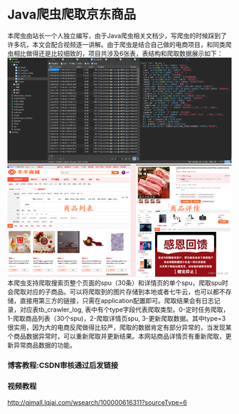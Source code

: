 # Java爬虫爬取京东商品
本爬虫由站长一个人独立编写，由于Java爬虫相关文档少，写爬虫的时候踩到了许多坑，本文会配合视频逐一讲解。由于爬虫是结合自己做的电商项目，和同类爬虫相比做得还是比较细致的，项目共涉及6张表，表结构和爬取数据展示如下：
![img.png](doc/img/img.png)
![img.png](doc/img/img_1.png)
本爬虫支持爬取搜索页整个页面的spu（30条）和详情页的单个spu，爬取spu时会爬取对应的子商品。可以将爬取到的图片存储到本地或者七牛云，也可以都不存储，直接用第三方的链接，只需在application配置即可。爬取结果会有日志记录，对应表tb_crawler_log, 表中有个type字段代表爬取类型。0-定时任务爬取，1-爬取商品列表（30个spu)，2-爬取详情页spu, 3-更新爬取数据。其中type=3很实用，因为大的电商反爬做得比较严，爬取的数据肯定有部分异常的，当发现某个商品数据异常时，可以重新爬取并更新结果。本网站商品详情页有重新爬取，更新异常商品数据的功能。
### 博客教程:CSDN审核通过后发链接


### 视频教程
http://qjmall.lqjai.com/wsearch/100000616311?sourceType=6